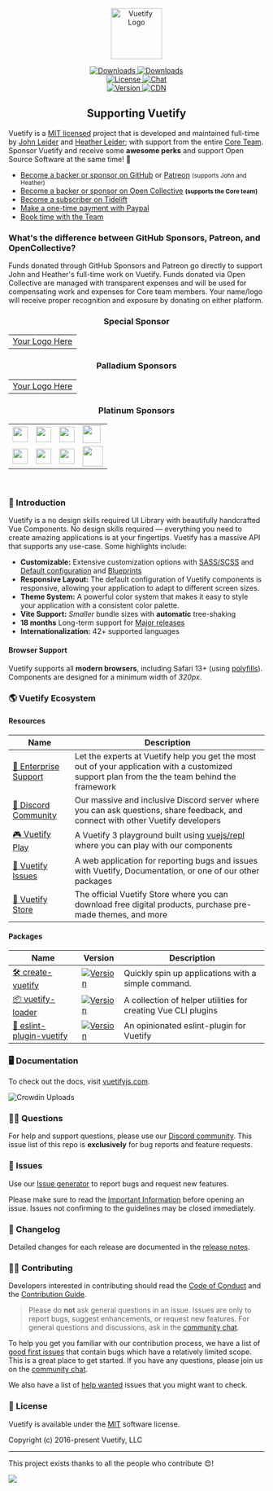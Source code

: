 <p align="center">
  <a href="https://vuetifyjs.com" target="_blank">
    <img alt="Vuetify Logo" width="100" src="https://cdn.vuetifyjs.com/images/logos/logo.svg">
  </a>
</p>

<p align="center">
  <a href="https://www.npmjs.com/package/vuetify">
    <img src="https://img.shields.io/npm/dt/vuetify.svg" alt="Downloads">
  </a>
  <a href="https://www.npmjs.com/package/vuetify">
    <img src="https://img.shields.io/npm/dm/vuetify.svg" alt="Downloads">
  </a>
  <br>
  <a href="https://github.com/vuetifyjs/vuetify/blob/master/LICENSE.md">
    <img src="https://img.shields.io/npm/l/vuetify.svg" alt="License">
  </a>
  <a href="https://community.vuetifyjs.com">
    <img src="https://discordapp.com/api/guilds/340160225338195969/widget.png" alt="Chat">
  </a>
  <br>
  <a href="https://www.npmjs.com/package/vuetify">
    <img src="https://img.shields.io/npm/v/vuetify.svg" alt="Version">
  </a>
  <a href="https://cdnjs.com/libraries/vuetify">
    <img src="https://img.shields.io/cdnjs/v/vuetify.svg" alt="CDN">
  </a>
</p>

<h2 align="center">Supporting Vuetify</h2>

Vuetify is a [MIT licensed](http://opensource.org/licenses/MIT) project that is developed and maintained full-time by [John Leider](https://github.com/johnleider) and [Heather Leider](https://github.com/heatherleider); with support from the entire [Core Team](https://vuetifyjs.com/about/meet-the-team/). Sponsor Vuetify and receive some **awesome perks** and support Open Source Software at the same time! 🎉

<ul>
  <li>
    <a href="https://github.com/users/johnleider/sponsorship">Become a backer or sponsor on GitHub</a>
    or <a href="https://www.patreon.com/vuetify">Patreon</a> <small>(supports John and Heather)</small>
  </li>
  <li>
    <a href="https://opencollective.com/vuetify">Become a backer or sponsor on Open Collective</a>
    <strong><small>(supports the Core team)</small></strong>
  </li>
  <li>
    <a href="https://tidelift.com/subscription/request-a-demo?utm_source=npm-vuetify&utm_medium=referral&utm_campaign=enterprise">Become a subscriber on Tidelift</a>
  </li>
  <li>
    <a href="https://paypal.me/vuetify">Make a one-time payment with Paypal</a>
  </li>
  <li>
    <a href="https://support.vuetifyjs.com/">Book time with the Team</a>
  </li>
</ul>

### What's the difference between GitHub Sponsors, Patreon, and OpenCollective?

Funds donated through GitHub Sponsors and Patreon go directly to support John and Heather's full-time work on Vuetify. Funds donated via Open Collective are managed with transparent expenses and will be used for compensating work and expenses for Core team members. Your name/logo will receive proper recognition and exposure by donating on either platform.

<h3 align="center"><b>Special Sponsor</b></h3>

<table>
  <tbody>
    <tr>
      <td>
        <a href="https://github.com/sponsors/johnleider" target="_blank">
          Your Logo Here
        </a>
      </td>
    </tr>
  </tbody>
</table>

<h3 align="center"><b>Palladium Sponsors</b></h3>

<table>
  <tbody>
    <tr>
      <td>
        <a href="https://github.com/sponsors/johnleider" target="_blank">
          Your Logo Here
        </a>
      </td>
    </tr>
  </tbody>
</table>

<h3 align="center"><b>Platinum Sponsors</b></h3>

<table>
  <tbody>
    <tr>
      <td>
        <a href="https://careers.lmax.com/?utm_source=vuetify&utm_medium=github-link&utm_campaign=lmax-careers">
          <img height="30px" src="https://cdn.vuetifyjs.com/images/backers/lmax-exchange.png">
        </a>
      </td>
      <td>
        <a href="http://intygrate.com/?ref=vuetify-github">
          <img height="30px" src="https://cdn.vuetifyjs.com/images/backers/intygrate.png">
        </a>
      </td>
      <td>
        <a href="http://vuemastery.com/?ref=vuetify-github">
          <img height="30px" src="https://cdn.vuetifyjs.com/images/backers/vuemastery.svg">
        </a>
      </td>
      <td>
        <a href="http://crossword-solver.io/">
          <img height="35px" src="https://cdn.cosmicjs.com/098aa4e0-9749-11eb-bf6a-1ffd0f06b0f7-crossword-solver-logo-light.svg">
        </a>
      </td>
    </tr>
    <tr></tr>
    <tr>
      <td>
        <a href="https://www.slim.ai/">
          <img height="30px" src="https://cdn.cosmicjs.com/e7d53ff0-4ca5-11ec-9940-53a088b36636-slim-ai.svg">
        </a>
      </td>
      <td>
        <a href="https://netticasinohex.com/">
          <img height="30px" src="https://cdn.cosmicjs.com/4442ad40-1fdc-11ed-a5bd-ef15a2e468ca-hex-ca-light-sm.png">
        </a>
      </td>
      <td>
        <a href="https://crosswordanswers911.net/">
          <img height="30px" src="https://cdn.cosmicjs.com/ef6ea2a0-7ee1-11ed-8730-d9eebcd39d9f-crossword-answers-911.jpg">
        </a>
      </td>
      <td style="text-align: center;">
        <a href="https://www.muenchen.de/">
          <img height="40px" src="https://imgix.cosmicjs.com/af2ce530-eaa2-11ed-ba82-019c4666da06-itm-logo.png">
        </a>
      </td>
    </tr>
  </tbody>
</table>

<br>

### 🚀 Introduction

Vuetify is a no design skills required UI Library with beautifully handcrafted Vue Components. No design skills required — everything you need to create amazing applications is at your fingertips. Vuetify has a massive API that supports any use-case. Some highlights include:

- **Customizable:** Extensive customization options with [SASS/SCSS](https://vuetifyjs.com/features/sass-variables/) and [Default configuration](https://vuetifyjs.com/features/presets/) and [Blueprints](https://vuetifyjs.com/features/blueprints/)
- **Responsive Layout:** The default configuration of Vuetify components is responsive, allowing your application to adapt to different screen sizes.
- **Theme System:** A powerful color system that makes it easy to style your application with a consistent color palette.
- **Vite Support:** _Smaller_ bundle sizes with **automatic** tree-shaking
- **18 months** Long-term support for [Major releases](https://vuetifyjs.com/introduction/long-term-support/)
- **Internationalization:** 42+ supported languages

#### Browser Support

Vuetify supports all **modern browsers**, including Safari 13+ (using [polyfills](https://vuetifyjs.com/getting-started/browser-support)). Components are designed for a minimum width of _320px_.

### 🌎 Vuetify Ecosystem

#### Resources

<table>
  <thead>
    <tr>
      <th>Name</th>
      <th>Description</th>
    </tr>
  </thead>
  <tbody>
    <tr>
      <td>
        <a href="https://support.vuetifyjs.com/?ref=github">
          💫 Enterprise Support
        </a>
      </td>
      <td>Let the experts at Vuetify help you get the most out of your application with a customized support plan from the the team behind the framework</td>
    </tr>
    <tr>
      <td>
        <a href="https://community.vuetifyjs.com/?ref=github">
          💭 Discord Community
        </a>
      </td>
      <td>Our massive and inclusive Discord server where you can ask questions, share feedback, and connect with other Vuetify developers</td>
    </tr>
    <tr>
      <td>
        <a href="https://play.vuetifyjs.com/?ref=github">
          🎮 Vuetify Play
        </a>
      </td>
      <td>A Vuetify 3 playground built using <a href="https://github.com/vuejs/repl">vuejs/repl</a> where you can play with our components</td>
    </tr>
    <tr>
      <td>
        <a href="https://issues.vuetifyjs.com/?ref=github">
          🐛 Vuetify Issues
        </a>
      </td>
      <td>A web application for reporting bugs and issues with Vuetify, Documentation, or one of our other packages</td>
    </tr>
    <tr>
      <td>
        <a href="https://store.vuetifyjs.com/?ref=github">
          🛒 Vuetify Store
        </a>
      </td>
      <td>The official Vuetify Store where you can download free digital products, purchase pre-made themes, and more</td>
    </tr>
  </tbody>
</table>

#### Packages

<table>
  <thead>
    <tr>
      <th>Name</th>
      <th>Version</th>
      <th>Description</th>
    </tr>
  </thead>
  <tbody>
    <tr>
      <td>
        <a href="https://github.com/vuetifyjs/create-vuetify">
          🛠️ create-vuetify
        </a>
      </td>
      <td>
        <a href="https://www.npmjs.com/package/vue-cli-plugin-vuetify">
          <img src="https://img.shields.io/npm/v/create-vuetify.svg" alt="Version">
        </a>
      </td>
      <td>
        Quickly spin up applications with a simple command.
      </td>
    </tr>
    <tr>
      <td>
        <a href="https://github.com/vuetifyjs/vuetify-loader/tree/master">
          📦 vuetify-loader
        </a>
      </td>
      <td>
        <a href="https://www.npmjs.com/package/@vuetify/cli-plugin-utils">
          <img src="https://img.shields.io/npm/v/@vuetify/cli-plugin-utils.svg" alt="Version">
        </a>
      </td>
      <td>
        A collection of helper utilities for creating Vue CLI plugins
      </td>
    </tr>
    <tr>
      <td>
        <a href="https://github.com/vuetifyjs/eslint-plugin-vuetify">
          📄 eslint-plugin-vuetify
        </a>
      </td>
      <td>
        <a href="https://www.npmjs.com/package/eslint-plugin-vuetify">
          <img src="https://img.shields.io/npm/v/eslint-plugin-vuetify.svg" alt="Version">
        </a>
      </td>
      <td>
       An opinionated eslint-plugin for Vuetify
      </td>
    </tr>
  </tbody>
</table>

### 🖥️ Documentation

To check out the docs, visit [vuetifyjs.com](https://vuetifyjs.com).

![Crowdin Uploads](https://github.com/vuetifyjs/vuetify/workflows/Crowdin%20Uploads/badge.svg?branch=master)

### 🙋‍♂️ Questions

For help and support questions, please use our [Discord community](https://community.vuetifyjs.com). This issue list of this repo is **exclusively** for bug reports and feature requests.

### 🐛 Issues

Use our [Issue generator](https://issues.vuetifyjs.com) to report bugs and request new features.

Please make sure to read the [Important Information](https://github.com/vuetifyjs/vuetify/blob/master/.github/CONTRIBUTING.md#important-information) before opening an issue. Issues not confirming to the guidelines may be closed immediately.

### 📝 Changelog

Detailed changes for each release are documented in the [release notes](https://vuetifyjs.com/getting-started/release-notes/).

### 💁‍♂️ Contributing

Developers interested in contributing should read the [Code of Conduct](./CODE_OF_CONDUCT.md) and the [Contribution Guide](https://vuetifyjs.com/getting-started/contributing/).

> Please do **not** ask general questions in an issue. Issues are only to report bugs, suggest
  enhancements, or request new features. For general questions and discussions, ask in the [community chat](https://community.vuetifyjs.com/).

To help you get you familiar with our contribution process, we have a list of [good first issues](https://github.com/vuetifyjs/vuetify/labels/good%20first%20issue) that contain bugs which have a relatively limited scope. This is a great place to get started. If you have any questions, please join us on the [community chat](https://community.vuetifyjs.com).

We also have a list of [help wanted](https://github.com/vuetifyjs/vuetify/labels/help%20wanted) issues that you might want to check.

### 📑 License

Vuetify is available under the [MIT](http://opensource.org/licenses/MIT) software license.

Copyright (c) 2016-present Vuetify, LLC

----

This project exists thanks to all the people who contribute 😍!

<a href="https://github.com/vuetifyjs/vuetify/graphs/contributors"><img src="https://opencollective.com/vuetify/contributors.svg?width=890&button=false" /></a>
